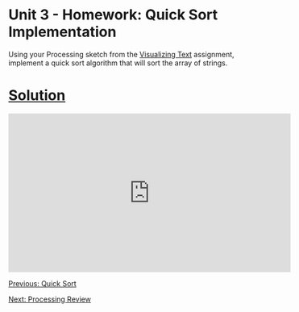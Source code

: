 # Unit 3 - Homework: Quick Sort Implementation

Using your Processing sketch from the [Visualizing Text](homework1.md) assignment, implement a quick sort algorithm that will sort the array of strings.

# [Solution](https://github.com/blwatkins/Data-Structures-From-A-New-Perspective/blob/master/3_Sorting/HomeworkSolutions/Homework3/src/QuickSort.java)

<iframe width="560" height="315" src="https://www.youtube.com/embed/LnMcAZLbG8k" frameborder="0" allowfullscreen></iframe>

<br>

[Previous: Quick Sort](day3.md)

[Next: Processing Review](lab1.md)
